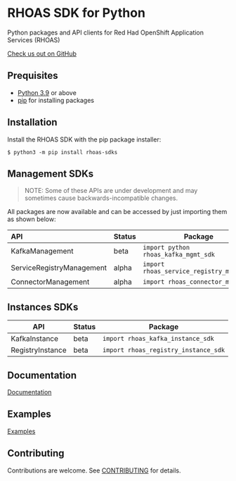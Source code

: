# RHOAS SDK for Python

Python packages and API clients for Red Had OpenShift Application Services (RHOAS) 

[Check us out on GitHub](https://github.com/redhat-developer/app-services-sdk-python)

## Prequisites

- [Python 3.9](https://docs.python.org/3/) or above
- [pip](https://pypi.org/project/pip/) for installing packages

## Installation

Install the RHOAS SDK with the pip package installer:

```shell
$ python3 -m pip install rhoas-sdks
```

## Management SDKs

> NOTE: Some of these APIs are under development and may sometimes cause backwards-incompatible changes.

All packages are now available and can be accessed by just importing them as shown below:


| API                       | Status | Package                                                                                                                                                         |
| :------------------------ | ------ | --------------------------------------------------------------------------------------------------------------------------------------------------------------- |
| KafkaManagement           | beta   | `import python rhoas_kafka_mgmt_sdk`          |
| ServiceRegistryManagement  | alpha   | `import rhoas_service_registry_mgmt_sdk`         |
| ConnectorManagement       | alpha  | `import rhoas_connector_mgmt_sdk`  |

 
 ## Instances SDKs

| API              | Status | Package                                                                                                                                                                               |
| ---------------- | ------ | ------------------------------------------------------------------------------------------------------------------------------------------------------------------------------------- |
| KafkaInstance    | beta   | `import rhoas_kafka_instance_sdk`|
| RegistryInstance | beta   | `import rhoas_registry_instance_sdk` |


## Documentation

[Documentation](./docs)

## Examples

[Examples](./examples)

## Contributing

Contributions are welcome. See [CONTRIBUTING](CONTRIBUTING.md) for details.
